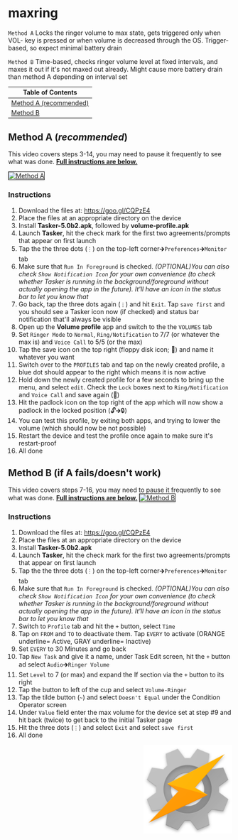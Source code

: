 # maxring
`Method A` Locks the ringer volume to max state, gets triggered only when VOL- key is pressed or when volume is decreased through the OS. Trigger-based, so expect minimal battery drain

`Method B` Time-based, checks ringer volume level at fixed intervals, and maxes it out if it's not maxed out already. Might cause more battery drain than method A depending on interval set

| Table of Contents|
| ------------- |
| <a href="#method-a-recommended">Method A (recommended)</a>|
| <a href="#method-b-if-a-fails">Method B</a>|

## Method A (*recommended*)
This video covers steps 3-14, you may need to pause it frequently to see what was done. **<a href="#instructions">Full instructions are below.</a>**

<a href="http://www.youtube.com/watch?feature=player_embedded&v=5YNqA8xSYPM
" target="_blank"><img src="http://img.youtube.com/vi/5YNqA8xSYPM/0.jpg" 
alt="Method A" width="240" height="180" border="1" /></a>
### Instructions

1. Download the files at: https://goo.gl/CQPzE4
2. Place the files at an appropriate directory on the device
3. Install **Tasker-5.0b2.apk**, followed by **volume-profile.apk**
4. Launch **Tasker**, hit the check mark for the first two agreements/prompts that appear on first launch
5. Tap the the three dots (`⋮`) on the top-left corner🡲`Preferences`🡲`Monitor` tab
6. Make sure that `Run In Foreground` is checked. *(OPTIONAL)You can also check `Show Notification Icon` for your own convenience (to check whether Tasker is running in the background/foreground without actually opening the app in the future). It'll have an icon in the status bar to let you know that*
7. Go back, tap the three dots again (`⋮`) and hit `Exit`. Tap `save first` and you should see a Tasker icon now (if checked) and status bar notification that'll always be visible
8. Open up the **Volume profile** app and switch to the the `VOLUMES` tab
9. Set `Ringer Mode` to `Normal`, `Ring/Notification` to 7/7 (or whatever the max is) and `Voice Call` to 5/5 (or the max)
10. Tap the save icon on the top right (floppy disk icon; 💾) and name it whatever you want
11. Switch over to the `PROFILES` tab and tap on the newly created profile, a blue dot should appear to the right which means it is now active
12. Hold down the newly created profile for a few seconds to bring up the menu, and select `edit`. Check the `Lock` boxes next to `Ring/Notification` and `Voice Call` and save again (💾)
13. Hit the padlock icon on the top right of the app which will now show a padlock in the locked position (🔓🡲🔒)
14. You can test this profile, by exiting both apps, and trying to lower the volume (which should now be not possible)
15. Restart the device and test the profile once again to make sure it's restart-proof
16. All done

## Method B (if A fails/doesn't work)
This video covers steps 7-16, you may need to pause it frequently to see what was done. **<a href="#instructions-1">Full instructions are below.</a>**
<a href="http://www.youtube.com/watch?feature=player_embedded&v=yfJek7yY-sw
" target="_blank"><img src="http://img.youtube.com/vi/yfJek7yY-sw/0.jpg" 
alt="Method B" width="240" height="180" border="1" /></a>
### Instructions

1. Download the files at: https://goo.gl/CQPzE4
2. Place the files at an appropriate directory on the device
3. Install **Tasker-5.0b2.apk**
4. Launch **Tasker**, hit the check mark for the first two agreements/prompts that appear on first launch
5. Tap the the three dots (`⋮`) on the top-left corner🡲`Preferences`🡲`Monitor` tab
6. Make sure that `Run In Foreground` is checked. *(OPTIONAL)You can also check `Show Notification Icon` for your own convenience (to check whether Tasker is running in the background/foreground without actually opening the app in the future). It'll have an icon in the status bar to let you know that*
7. Switch to `Profile` tab and hit the `+` button, select `Time`
8. Tap on `FROM` and `TO` to deactivate them. Tap `EVERY` to activate (ORANGE underline= Active, GRAY underline= Inactive)
9. Set `EVERY` to 30 Minutes and go back
10. Tap `New Task` and give it a name, under Task Edit screen, hit the `+` button ad select `Audio`🡲`Ringer Volume`
11. Set `Level` to 7 (or max) and expand the If section via the `+` button to its right
12. Tap the button to left of the cup and select `Volume-Ringer`
13. Tap the tilde button (`~`) and select `Doesn't Equal` under the Condition Operator screen
14. Under `Value` field enter the max volume for the device set at step #9 and hit back (twice) to get back to the initial Tasker page
15. Hit the three dots (`⋮`) and select `Exit` and select `save first`
16. All done

<img src="/images/tasker.png" align=right height="200" width="200">
